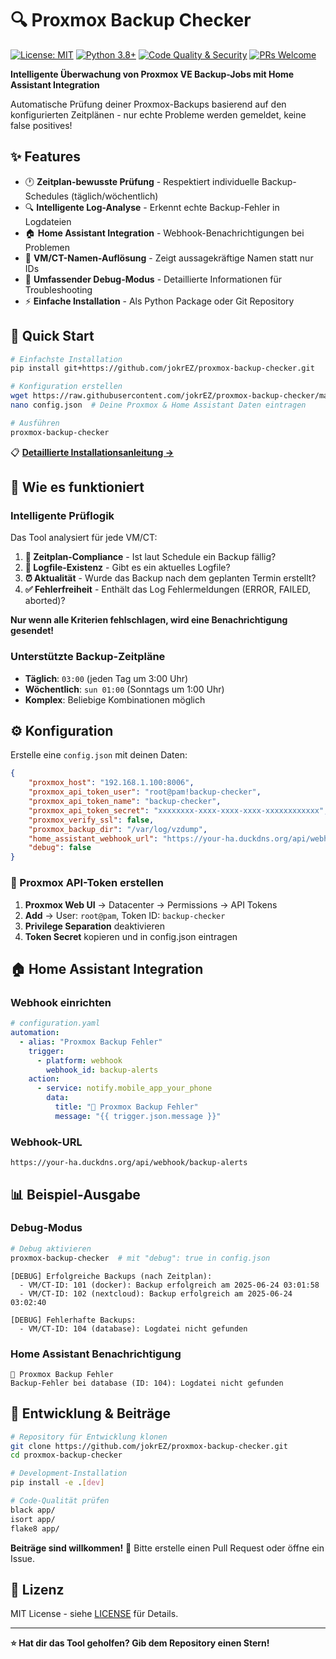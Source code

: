 # 🔍 Proxmox Backup Checker

[![License: MIT](https://img.shields.io/badge/License-MIT-yellow.svg)](https://opensource.org/licenses/MIT)
[![Python 3.8+](https://img.shields.io/badge/python-3.8+-blue.svg)](https://www.python.org/downloads/)
[![Code Quality & Security](https://github.com/jokrEZ/proxmox-backup-checker/actions/workflows/python-app.yml/badge.svg)](https://github.com/jokrEZ/proxmox-backup-checker/actions/workflows/python-app.yml)
[![PRs Welcome](https://img.shields.io/badge/PRs-welcome-brightgreen.svg)](http://makeapullrequest.com)

**Intelligente Überwachung von Proxmox VE Backup-Jobs mit Home Assistant Integration**

Automatische Prüfung deiner Proxmox-Backups basierend auf den konfigurierten Zeitplänen - nur echte Probleme werden gemeldet, keine false positives!

## ✨ Features

- 🕐 **Zeitplan-bewusste Prüfung** - Respektiert individuelle Backup-Schedules (täglich/wöchentlich)
- 🔍 **Intelligente Log-Analyse** - Erkennt echte Backup-Fehler in Logdateien
- 🏠 **Home Assistant Integration** - Webhook-Benachrichtigungen bei Problemen
- 📝 **VM/CT-Namen-Auflösung** - Zeigt aussagekräftige Namen statt nur IDs
- 🐛 **Umfassender Debug-Modus** - Detaillierte Informationen für Troubleshooting
- ⚡ **Einfache Installation** - Als Python Package oder Git Repository

## 🚀 Quick Start

```bash
# Einfachste Installation
pip install git+https://github.com/jokrEZ/proxmox-backup-checker.git

# Konfiguration erstellen
wget https://raw.githubusercontent.com/jokrEZ/proxmox-backup-checker/main/app/config.json.example -O config.json
nano config.json  # Deine Proxmox & Home Assistant Daten eintragen

# Ausführen
proxmox-backup-checker
```

📋 **[Detaillierte Installationsanleitung →](INSTALL.md)**

## 🧠 Wie es funktioniert

### Intelligente Prüflogik
Das Tool analysiert für jede VM/CT:

1. **📅 Zeitplan-Compliance** - Ist laut Schedule ein Backup fällig?
2. **📄 Logfile-Existenz** - Gibt es ein aktuelles Logfile?
3. **⏰ Aktualität** - Wurde das Backup nach dem geplanten Termin erstellt?
4. **✅ Fehlerfreiheit** - Enthält das Log Fehlermeldungen (ERROR, FAILED, aborted)?

**Nur wenn alle Kriterien fehlschlagen, wird eine Benachrichtigung gesendet!**

### Unterstützte Backup-Zeitpläne
- **Täglich**: `03:00` (jeden Tag um 3:00 Uhr)
- **Wöchentlich**: `sun 01:00` (Sonntags um 1:00 Uhr)
- **Komplex**: Beliebige Kombinationen möglich

## ⚙️ Konfiguration

Erstelle eine `config.json` mit deinen Daten:

```json
{
    "proxmox_host": "192.168.1.100:8006",
    "proxmox_api_token_user": "root@pam!backup-checker",
    "proxmox_api_token_name": "backup-checker",
    "proxmox_api_token_secret": "xxxxxxxx-xxxx-xxxx-xxxx-xxxxxxxxxxxx",
    "proxmox_verify_ssl": false,
    "proxmox_backup_dir": "/var/log/vzdump",
    "home_assistant_webhook_url": "https://your-ha.duckdns.org/api/webhook/backup-alerts",
    "debug": false
}
```

### 🔑 Proxmox API-Token erstellen
1. **Proxmox Web UI** → Datacenter → Permissions → API Tokens
2. **Add** → User: `root@pam`, Token ID: `backup-checker`
3. **Privilege Separation** deaktivieren
4. **Token Secret** kopieren und in config.json eintragen

## 🏠 Home Assistant Integration

### Webhook einrichten
```yaml
# configuration.yaml
automation:
  - alias: "Proxmox Backup Fehler"
    trigger:
      - platform: webhook
        webhook_id: backup-alerts
    action:
      - service: notify.mobile_app_your_phone
        data:
          title: "🚨 Proxmox Backup Fehler"
          message: "{{ trigger.json.message }}"
```

### Webhook-URL
`https://your-ha.duckdns.org/api/webhook/backup-alerts`

## 📊 Beispiel-Ausgabe

### Debug-Modus
```bash
# Debug aktivieren
proxmox-backup-checker  # mit "debug": true in config.json
```

```
[DEBUG] Erfolgreiche Backups (nach Zeitplan):
  - VM/CT-ID: 101 (docker): Backup erfolgreich am 2025-06-24 03:01:58
  - VM/CT-ID: 102 (nextcloud): Backup erfolgreich am 2025-06-24 03:02:40

[DEBUG] Fehlerhafte Backups:
  - VM/CT-ID: 104 (database): Logdatei nicht gefunden
```

### Home Assistant Benachrichtigung
```
🚨 Proxmox Backup Fehler
Backup-Fehler bei database (ID: 104): Logdatei nicht gefunden
```

## 🔧 Entwicklung & Beiträge

```bash
# Repository für Entwicklung klonen
git clone https://github.com/jokrEZ/proxmox-backup-checker.git
cd proxmox-backup-checker

# Development-Installation
pip install -e .[dev]

# Code-Qualität prüfen
black app/
isort app/
flake8 app/
```

**Beiträge sind willkommen!** 🎉 Bitte erstelle einen Pull Request oder öffne ein Issue.

## 📄 Lizenz

MIT License - siehe [LICENSE](LICENSE) für Details.

---

**⭐ Hat dir das Tool geholfen? Gib dem Repository einen Stern!** 